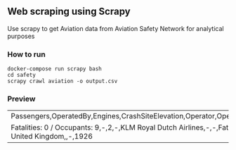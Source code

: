 ## Web scraping using Scrapy

Use scrapy to get Aviation data from Aviation Safety Network for analytical purposes

### How to run

```shell
docker-compose run scrapy bash
cd safety
scrapy crawl aviation -o output.csv
```

### Preview

|                                                                                                                                                                                                                                                                                                                                          |
|------------------------------------------------------------------------------------------------------------------------------------------------------------------------------------------------------------------------------------------------------------------------------------------------------------------------------------------|
| Passengers,OperatedBy,Engines,CrashSiteElevation,Operator,OperatingFor,FlightNumber,Crew,Phase,Location,Time,Cycles,Type,GroundCasualities,TotalFatalities,TotalAirFrameHrs,Nature,DestinationAirport,AirplaneDamage,CarrierNumber,Registration,Date,DepartureAirport,AirplaneFate,CollisionCasualties,FirstFlight                       |
| Fatalities: 0 / Occupants: 9,-,2,-,KLM Royal Dutch Airlines,-,-,Fatalities: 1 / Occupants: 2,En route (ENR),United Kingdom / St. Julians# Sevenoaks# Kent,ca 08:15,-,Fokker F.VIII,-,Fatalities: 1 / Occupants: 11,,International Scheduled Passenger,-,Damaged beyond repair,4993,H-NADU,Monday 22 August 1927,# United Kingdom,,-,1926 |
